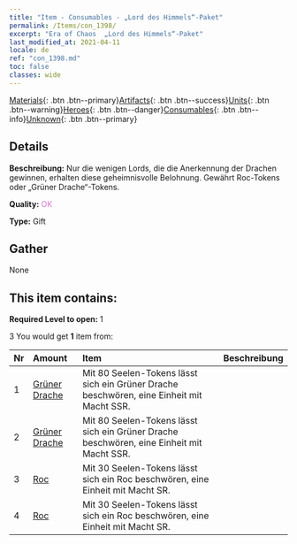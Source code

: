 ```yaml
---
title: "Item - Consumables - „Lord des Himmels“-Paket"
permalink: /Items/con_1398/
excerpt: "Era of Chaos  „Lord des Himmels“-Paket"
last_modified_at: 2021-04-11
locale: de
ref: "con_1398.md"
toc: false
classes: wide
---
```

 [Materials](/de/Items/){: .btn .btn--primary}[Artifacts](/de/Items/Artifacts/){: .btn .btn--success}[Units](/de/Items/Units/){: .btn .btn--warning}[Heroes](/de/Items/Heroes/){: .btn .btn--danger}[Consumables](/de/Items/Consumables/){: .btn .btn--info}[Unknown](/de/Items/Unknown/){: .btn .btn--primary}

## Details
 **Beschreibung:** Nur die wenigen Lords, die die Anerkennung der Drachen gewinnen, erhalten diese geheimnisvolle Belohnung. Gewährt Roc-Tokens oder „Grüner Drache“-Tokens.

 **Quality:** <span style="color: #DA70D6">OK</span>

 **Type:** Gift

## Gather

  None

## This item contains:

 **Required Level to open:** 1

 3 You would get **1** item  from:

  | Nr | Amount |     Item    | Beschreibung |
  |:---|:-------|:------------|:-----------:|
  | 1 | [Grüner Drache](/de/Items/unt_205/) | Mit 80 Seelen-Tokens lässt sich ein Grüner Drache beschwören, eine Einheit mit Macht SSR. | 
  | 2 | [Grüner Drache](/de/Items/unt_205/) | Mit 80 Seelen-Tokens lässt sich ein Grüner Drache beschwören, eine Einheit mit Macht SSR. | 
  | 3 | [Roc](/de/Items/unt_221/) | Mit 30 Seelen-Tokens lässt sich ein Roc beschwören, eine Einheit mit Macht SR. | 
  | 4 | [Roc](/de/Items/unt_221/) | Mit 30 Seelen-Tokens lässt sich ein Roc beschwören, eine Einheit mit Macht SR. | 

